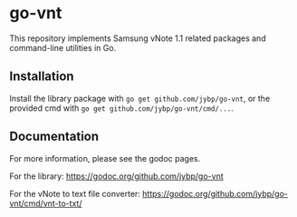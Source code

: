# go-vnt

This repository implements Samsung vNote 1.1 related packages and command-line utilities in Go. 

## Installation

Install the library package with `go get github.com/jybp/go-vnt`, or the provided cmd with `go get github.com/jybp/go-vnt/cmd/...`.

## Documentation

For more information, please see the godoc pages.

For the library:
https://godoc.org/github.com/jybp/go-vnt

For the vNote to text file converter:
https://godoc.org/github.com/jybp/go-vnt/cmd/vnt-to-txt/